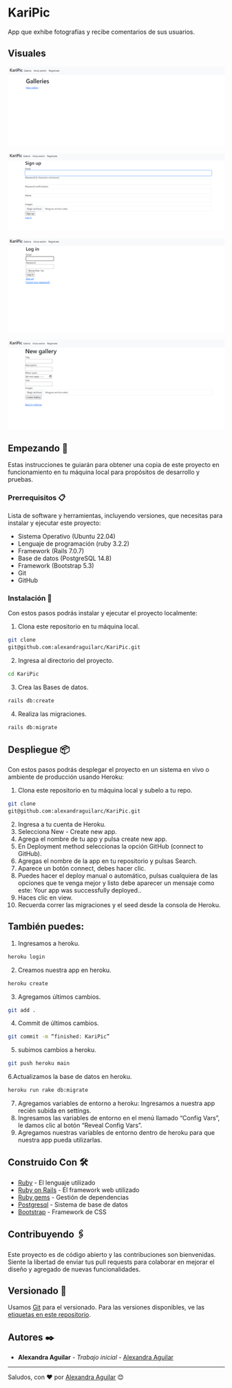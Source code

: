 # KariPic

App que exhibe fotografías y recibe comentarios de sus usuarios.

## Visuales

![](app/assets/images/KariPic_root.png)

![](app/assets/images/KariPic_Registrate.png)

![](app/assets/images/KariPic_iniciasesion.png)

![](app/assets/images/KariPic_new.png)


## Empezando 🚀

Estas instrucciones te guiarán para obtener una copia de este proyecto en funcionamiento en tu máquina local para propósitos de desarrollo y pruebas.

### Prerrequisitos 📋

Lista de software y herramientas, incluyendo versiones, que necesitas para instalar y ejecutar este proyecto:

- Sistema Operativo (Ubuntu 22.04)
- Lenguaje de programación (ruby 3.2.2)
- Framework (Rails 7.0.7)
- Base de datos (PostgreSQL 14.8)
- Framework (Bootstrap 5.3)
- Git
- GitHub

### Instalación 🔧

Con estos pasos podrás instalar y ejecutar el proyecto localmente:

1. Clona este repositorio en tu máquina local.

```bash
git clone
git@github.com:alexandraguilarc/KariPic.git
```

2. Ingresa al directorio del proyecto.

```bash
cd KariPic
```
3. Crea las Bases de datos.

```bash
rails db:create
```
4. Realiza las migraciones.

```bash
rails db:migrate
```

## Despliegue 📦

Con estos pasos podrás desplegar el proyecto en un sistema en vivo o ambiente de producción usando Heroku:

1. Clona este repositorio en tu máquina local y subelo a tu repo.

```bash
git clone
git@github.com:alexandraguilarc/KariPic.git
```
2. Ingresa a tu cuenta de Heroku.
3. Selecciona New - Create new app.
4. Agrega el nombre de tu app y pulsa create new app.
5. En Deployment method seleccionas la opción GitHub (connect to GitHub).
6. Agregas el nombre de la app en tu repositorio y pulsas Search.
7. Aparece un botón connect, debes hacer clic.
8. Puedes hacer el deploy manual o automático, pulsas cualquiera de las opciones que te venga mejor y listo debe aparecer un mensaje como este: Your app was successfully deployed..
9. Haces clic en view.
10. Recuerda correr las migraciones y el seed desde la consola de Heroku.

## También puedes:

1. Ingresamos a heroku.
```bash
heroku login
```
2. Creamos nuestra app en heroku.
```bash
heroku create
```
3. Agregamos últimos cambios.
```bash
git add .
```
4. Commit de últimos cambios.
```bash
git commit -m “finished: KariPic”
```
5. subimos cambios a heroku.
```bash
git push heroku main
```
6.Actualizamos la base de datos en heroku.
```bash
heroku run rake db:migrate
```
7. Agregamos variables de entorno a heroku: Ingresamos a nuestra app recién subida en settings.
8. Ingresamos las variables de entorno en el menú llamado “Config Vars”, le damos clic al botón “Reveal Config Vars”.
9. Agregamos nuestras variables de entorno dentro de heroku para que nuestra app pueda utilizarlas.

## Construido Con 🛠️

- [Ruby](https://www.ruby-lang.org/es/) - El lenguaje utilizado
- [Ruby on Rails](https://rubyonrails.org) - El framework web utilizado
- [Ruby gems](https://rubygems.org) - Gestión de dependencias
- [Postgresql](https://www.postgresql.org) - Sistema de base de datos
- [Bootstrap](https://getbootstrap.com/) - Framework de CSS

## Contribuyendo 🖇️

Este proyecto es de código abierto y las contribuciones son bienvenidas. Siente la libertad de enviar tus pull requests para colaborar en mejorar el diseño y agregado de nuevas funcionalidades.

## Versionado 📌

Usamos [Git](https://git-scm.com) para el versionado. Para las versiones disponibles, ve las [etiquetas en este repositorio](git@github.com:alexandraguilarc/KariPic.git).

## Autores ✒️

- **Alexandra Aguilar** - _Trabajo inicial_ - [Alexandra Aguilar](https://github.com/alexandraguilarc)


---

Saludos, con ❤️ por [Alexandra Aguilar](https://github.com/alexandraguilarc) 😊